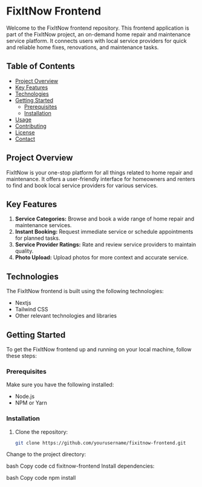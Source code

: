 # FixItNow Frontend

Welcome to the FixItNow frontend repository. This frontend application is part of the FixItNow project, an on-demand home repair and maintenance service platform. It connects users with local service providers for quick and reliable home fixes, renovations, and maintenance tasks.

## Table of Contents

- [Project Overview](#project-overview)
- [Key Features](#key-features)
- [Technologies](#technologies)
- [Getting Started](#getting-started)
    - [Prerequisites](#prerequisites)
    - [Installation](#installation)
- [Usage](#usage)
- [Contributing](#contributing)
- [License](#license)
- [Contact](#contact)

## Project Overview

FixItNow is your one-stop platform for all things related to home repair and maintenance. It offers a user-friendly interface for homeowners and renters to find and book local service providers for various services.

## Key Features

1. **Service Categories:** Browse and book a wide range of home repair and maintenance services.
2. **Instant Booking:** Request immediate service or schedule appointments for planned tasks.
3. **Service Provider Ratings:** Rate and review service providers to maintain quality.
4. **Photo Upload:** Upload photos for more context and accurate service.

## Technologies

The FixItNow frontend is built using the following technologies:

- Nextjs
- Tailwind CSS
- Other relevant technologies and libraries

## Getting Started

To get the FixItNow frontend up and running on your local machine, follow these steps:

### Prerequisites

Make sure you have the following installed:

- Node.js
- NPM or Yarn

### Installation

1. Clone the repository:

   ```bash
   git clone https://github.com/yourusername/fixitnow-frontend.git
Change to the project directory:

bash
Copy code
cd fixitnow-frontend
Install dependencies:

bash
Copy code
npm install
